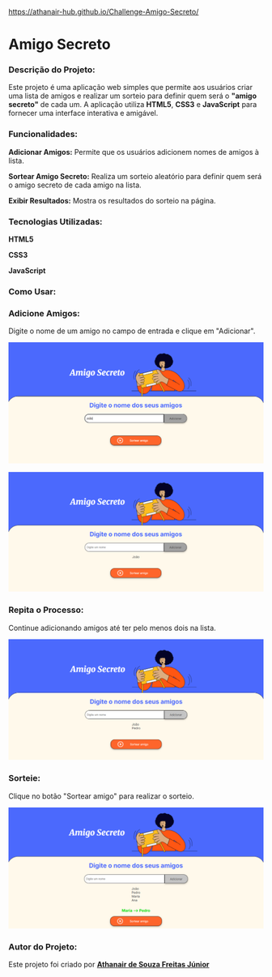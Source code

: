 https://athanair-hub.github.io/Challenge-Amigo-Secreto/

<h1>Amigo Secreto</h1>

<h3>Descrição do Projeto:</h3>

Este projeto é uma aplicação web simples que permite aos usuários criar uma lista de amigos e realizar um sorteio para definir quem será o **"amigo secreto"** de cada um. A aplicação utiliza **HTML5**, **CSS3** e **JavaScript** para fornecer uma interface interativa e amigável.

<h3>Funcionalidades:</h3>

**<p>Adicionar Amigos:** Permite que os usuários adicionem nomes de amigos à lista.</p>
**<p>Sortear Amigo Secreto:** Realiza um sorteio aleatório para definir quem será o amigo secreto de cada amigo na lista.</p>
**<p>Exibir Resultados:** Mostra os resultados do sorteio na página.</p>

<h3>Tecnologias Utilizadas:</h3>

**<p>HTML5</p>**
**<p>CSS3</p>**
**<p>JavaScript</p>**

<h3>Como Usar:</h3>

<h3>Adicione Amigos:</h3> Digite o nome de um amigo no campo de entrada e clique em "Adicionar".

![Adicionando amigos](https://github.com/Athanair-hub/Challenge-Amigo-Secreto/blob/main/Captura%20de%20tela%202025-03-06%20153122.png)

![Adicionando amigos](https://github.com/Athanair-hub/Challenge-Amigo-Secreto/blob/main/Captura%20de%20tela%202025-03-06%20153318.png)

<h3>Repita o Processo:</h3> Continue adicionando amigos até ter pelo menos dois na lista.

![Adicionando mais amigos](https://github.com/Athanair-hub/Challenge-Amigo-Secreto/blob/main/Captura%20de%20tela%202025-03-06%20154125.png)

<h3>Sorteie:</h3> Clique no botão "Sortear amigo" para realizar o sorteio.

![Sorteando amigos](https://github.com/Athanair-hub/Challenge-Amigo-Secreto/blob/main/Captura%20de%20tela%202025-03-06%20154516.png)

<h3>Autor do Projeto:</h3>

Este projeto foi criado por [**Athanair de Souza Freitas Júnior**](https://github.com/Athanair-hub)

